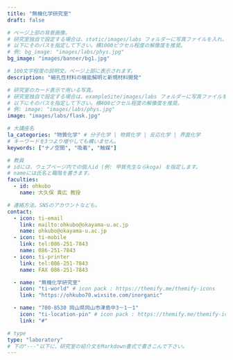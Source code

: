 ```yaml
---
title: "無機化学研究室"
draft: false

# ページ上部の背景画像。
# 研究室独自で設定する場合は、static/images/labs フォルダーに写真ファイルを入れ、
# 以下にそのパスを指定して下さい。横1000ピクセル程度の解像度を推奨。
# 例: bg_image: "images/labs/phys.jpg"
bg_image: "images/banner/bg1.jpg"

# 100文字程度の説明文。ページ上部に表示されます。
description: "細孔性材料の機能解明と新規材料開発"

# 研究室のカード表示で用いる写真。
# 研究室独自で設定する場合は、exampleSite/images/labs フォルダーに写真ファイルを入れ、
# 以下にそのパスを指定して下さい。横400ピクセル程度の解像度を推奨。
# 例: image: "images/labs/phys.jpg"
image: "images/labs/flask.jpg"

# 大講座名
la_categories: "物質化学" # 分子化学 | 物質化学 | 反応化学 | 界面化学
# キーワードを3つより増やしても構いません。
keywords: ["ナノ空間", "吸着", "触媒"]

# 教員
# idには、ウェブページ内での個人id (例: 甲賀先生ならkoga) を指定します。
# nameには氏名と職階を書きます。
faculties:
  - id: ohkubo
    name: 大久保 貴広 教授

# 連絡方法。SNSのアカウントなども。
contact:
  - icon: ti-email
    link: mailto:ohkubo@okayama-u.ac.jp
    name: ohkubo@okayama-u.ac.jp
  - icon: ti-mobile
    link: tel:086-251-7843
    name: 086-251-7843
  - icon: ti-printer
    link: tel:086-251-7843
    name: FAX 086-251-7843

  - name: "無機化学研究室"
    icon: "ti-world" # icon pack : https://themify.me/themify-icons
    link: "https://ohkubo70.wixsite.com/inorganic"

  - name: "700-8530 岡山県岡山市津島中3－1－1"
    icon: "ti-location-pin" # icon pack : https://themify.me/themify-icons
    link: "#"

# type
type: "laboratory"
# 下の"---"以下に、研究室の紹介文をMarkdown書式で書きこんで下さい。
---
```

